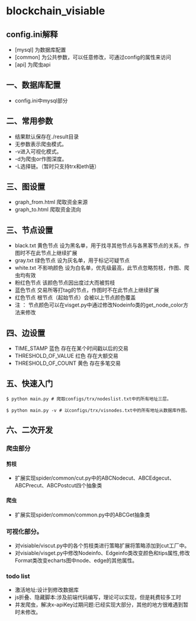 # blockchain_visiable

## config.ini解释

- [mysql] 为数据库配置
- [common] 为公共参数，可以任意修改，可通过config的属性来访问
- [api] 为爬虫api

## 一、数据库配置

- config.ini中mysql部分

## 二、常用参数

- 结果默认保存在./result目录
- 无参数表示爬虫模式。
- -v进入可视化模式。
- -d为爬虫or作图深度。
- -L选择链。（暂时只支持trx和eth链）

## 三、图设置

- graph_from.html 爬取资金来源
- graph_to.html 爬取资金流向

## 三、节点设置

- black.txt 黄色节点 设为黑名单，用于找寻其他节点与各黑客节点的关系，作图时不在此节点上继续扩展
- gray.txt 绿色节点 设为灰名单，用于标记可疑节点
- white.txt 不影响颜色 设为白名单，优先级最高，此节点忽略剪枝，作图、爬虫均有效
- 粉红色节点 该颜色节点因出度过大而被剪枝
- 蓝色节点 交易所等打tag的节点，作图时不在此节点上继续扩展
- 红色节点 根节点（起始节点）会被以上节点颜色覆盖
- 注 ： 节点颜色可以在visget.py中通过修改Nodeinfo类的get_node_color方法来修改

## 四、边设置

- TIME_STAMP 蓝色 存在在某个时间戳以后的交易
- THRESHOLD_OF_VALUE 红色 存在大额交易
- THRESHOLD_OF_COUNT 黄色 存在多笔交易

## 五、快速入门

```shell
$ python main.py # 爬取configs/trx/nodeslist.txt中的所有地址三层。
```

```shell
$ python main.py -v # 以configs/trx/visnodes.txt中的所有地址从数据库作图。
```

## 六、二次开发

### 爬虫部分

#### 剪枝

- 扩展实现spider/common/cut.py中的ABCNodecut、ABCEdgecut、ABCPrecut、ABCPostcut四个抽象类

#### 爬虫

- 扩展实现spider/common/common.py中的ABCGet抽象类

### 可视化部分。

- 对visiable/viscut.py中的各个剪枝类进行策略扩展将策略添加到cut工厂中。
- 对visiable/visget.py中修改Nodeinfo、Edgeinfo类改变颜色和tips属性,修改Format类改变echarts图中node、edge的其他属性。

### todo list

- 激活地址:设计到修改数据库
- js折叠、隐藏脚本:涉及前端代码编写，理论可以实现，但是耗费较多工时
- 并发爬虫，解决x-apiKey过期问题:已经实现大部分，其他的地方很难遇到暂时未修改。